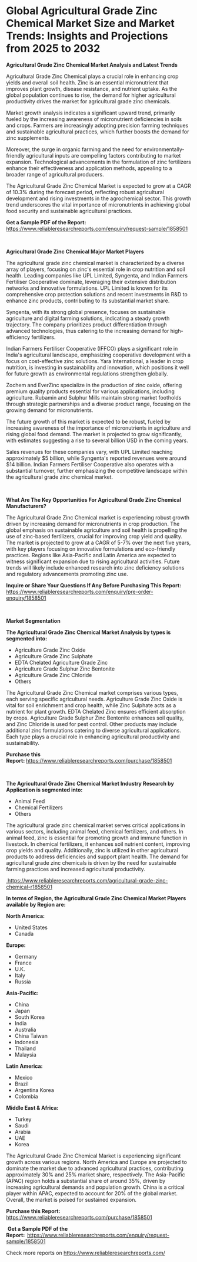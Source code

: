 <p><h1>Global Agricultural Grade Zinc Chemical Market Size and Market Trends: Insights and Projections from 2025 to 2032</h1></p><p><strong>Agricultural Grade Zinc Chemical Market Analysis and Latest Trends</strong></p>
<p><p>Agricultural Grade Zinc Chemical plays a crucial role in enhancing crop yields and overall soil health. Zinc is an essential micronutrient that improves plant growth, disease resistance, and nutrient uptake. As the global population continues to rise, the demand for higher agricultural productivity drives the market for agricultural grade zinc chemicals. </p><p>Market growth analysis indicates a significant upward trend, primarily fueled by the increasing awareness of micronutrient deficiencies in soils and crops. Farmers are increasingly adopting precision farming techniques and sustainable agricultural practices, which further boosts the demand for zinc supplements. </p><p>Moreover, the surge in organic farming and the need for environmentally-friendly agricultural inputs are compelling factors contributing to market expansion. Technological advancements in the formulation of zinc fertilizers enhance their effectiveness and application methods, appealing to a broader range of agricultural producers. </p><p>The Agricultural Grade Zinc Chemical Market is expected to grow at a CAGR of 10.3% during the forecast period, reflecting robust agricultural development and rising investments in the agrochemical sector. This growth trend underscores the vital importance of micronutrients in achieving global food security and sustainable agricultural practices.</p></p>
<p><strong>Get a Sample PDF of the Report:&nbsp;</strong> <a href="https://www.reliableresearchreports.com/enquiry/request-sample/1858501?utm_campaign=2227&utm_medium=2&utm_source=Github&utm_content=ia&utm_term=03022025&utm_id=agricultural-grade-zinc-chemical">https://www.reliableresearchreports.com/enquiry/request-sample/1858501</a></p>
<p>&nbsp;</p>
<p><strong>Agricultural Grade Zinc Chemical Major Market Players</strong></p>
<p><p>The agricultural grade zinc chemical market is characterized by a diverse array of players, focusing on zinc's essential role in crop nutrition and soil health. Leading companies like UPL Limited, Syngenta, and Indian Farmers Fertiliser Cooperative dominate, leveraging their extensive distribution networks and innovative formulations. UPL Limited is known for its comprehensive crop protection solutions and recent investments in R&D to enhance zinc products, contributing to its substantial market share.</p><p>Syngenta, with its strong global presence, focuses on sustainable agriculture and digital farming solutions, indicating a steady growth trajectory. The company prioritizes product differentiation through advanced technologies, thus catering to the increasing demand for high-efficiency fertilizers.</p><p>Indian Farmers Fertiliser Cooperative (IFFCO) plays a significant role in India's agricultural landscape, emphasizing cooperative development with a focus on cost-effective zinc solutions. Yara International, a leader in crop nutrition, is investing in sustainability and innovation, which positions it well for future growth as environmental regulations strengthen globally.</p><p>Zochem and EverZinc specialize in the production of zinc oxide, offering premium quality products essential for various applications, including agriculture. Rubamin and Sulphur Mills maintain strong market footholds through strategic partnerships and a diverse product range, focusing on the growing demand for micronutrients.</p><p>The future growth of this market is expected to be robust, fueled by increasing awareness of the importance of micronutrients in agriculture and rising global food demand. The market is projected to grow significantly, with estimates suggesting a rise to several billion USD in the coming years.</p><p>Sales revenues for these companies vary, with UPL Limited reaching approximately $5 billion, while Syngenta's reported revenues were around $14 billion. Indian Farmers Fertiliser Cooperative also operates with a substantial turnover, further emphasizing the competitive landscape within the agricultural grade zinc chemical market.</p></p>
<p>&nbsp;</p>
<p><strong>What Are The Key Opportunities For Agricultural Grade Zinc Chemical Manufacturers?</strong></p>
<p><p>The Agricultural Grade Zinc Chemical market is experiencing robust growth driven by increasing demand for micronutrients in crop production. The global emphasis on sustainable agriculture and soil health is propelling the use of zinc-based fertilizers, crucial for improving crop yield and quality. The market is projected to grow at a CAGR of 5-7% over the next five years, with key players focusing on innovative formulations and eco-friendly practices. Regions like Asia-Pacific and Latin America are expected to witness significant expansion due to rising agricultural activities. Future trends will likely include enhanced research into zinc deficiency solutions and regulatory advancements promoting zinc use.</p></p>
<p><strong>Inquire or Share Your Questions If Any Before Purchasing This Report:</strong> <a href="https://www.reliableresearchreports.com/enquiry/pre-order-enquiry/1858501?utm_campaign=2227&utm_medium=2&utm_source=Github&utm_content=ia&utm_term=03022025&utm_id=agricultural-grade-zinc-chemical">https://www.reliableresearchreports.com/enquiry/pre-order-enquiry/1858501</a></p>
<p>&nbsp;</p>
<p><strong>Market Segmentation</strong></p>
<p><strong>The Agricultural Grade Zinc Chemical Market Analysis by types is segmented into:</strong></p>
<p><ul><li>Agriculture Grade Zinc Oxide</li><li>Agriculture Grade Zinc Sulphate</li><li>EDTA Chelated Agriculture Grade Zinc</li><li>Agriculture Grade Sulphur Zinc Bentonite</li><li>Agriculture Grade Zinc Chloride</li><li>Others</li></ul></p>
<p><p>The Agricultural Grade Zinc Chemical market comprises various types, each serving specific agricultural needs. Agriculture Grade Zinc Oxide is vital for soil enrichment and crop health, while Zinc Sulphate acts as a nutrient for plant growth. EDTA Chelated Zinc ensures efficient absorption by crops. Agriculture Grade Sulphur Zinc Bentonite enhances soil quality, and Zinc Chloride is used for pest control. Other products may include additional zinc formulations catering to diverse agricultural applications. Each type plays a crucial role in enhancing agricultural productivity and sustainability.</p></p>
<p><strong>Purchase this Report:&nbsp;</strong><a href="https://www.reliableresearchreports.com/purchase/1858501?utm_campaign=2227&utm_medium=2&utm_source=Github&utm_content=ia&utm_term=03022025&utm_id=agricultural-grade-zinc-chemical">https://www.reliableresearchreports.com/purchase/1858501</a></p>
<p>&nbsp;</p>
<p><strong>The Agricultural Grade Zinc Chemical Market Industry Research by Application is segmented into:</strong></p>
<p><ul><li>Animal Feed</li><li>Chemical Fertilizers</li><li>Others</li></ul></p>
<p><p>The agricultural grade zinc chemical market serves critical applications in various sectors, including animal feed, chemical fertilizers, and others. In animal feed, zinc is essential for promoting growth and immune function in livestock. In chemical fertilizers, it enhances soil nutrient content, improving crop yields and quality. Additionally, zinc is utilized in other agricultural products to address deficiencies and support plant health. The demand for agricultural grade zinc chemicals is driven by the need for sustainable farming practices and increased agricultural productivity.</p></p>
<p><a href="https://www.reliableresearchreports.com/agricultural-grade-zinc-chemical-r1858501?utm_campaign=2227&utm_medium=2&utm_source=Github&utm_content=ia&utm_term=03022025&utm_id=agricultural-grade-zinc-chemical">&nbsp;https://www.reliableresearchreports.com/agricultural-grade-zinc-chemical-r1858501</a></p>
<p><strong>In terms of Region, the Agricultural Grade Zinc Chemical Market Players available by Region are:</strong></p>
<p>
    <p> <strong> North America: </strong>
        <ul>
            <li>United States</li>
            <li>Canada</li>
        </ul>
        </p> 
    <p> <strong> Europe: </strong>
        <ul>
            <li>Germany</li>
            <li>France</li>
            <li>U.K.</li>
            <li>Italy</li>
            <li>Russia</li>
        </ul>
        </p> 
    <p> <strong> Asia-Pacific: </strong>
        <ul>
            <li>China</li>
            <li>Japan</li>
            <li>South Korea</li>
            <li>India</li>
            <li>Australia</li>
            <li>China Taiwan</li>
            <li>Indonesia</li>
            <li>Thailand</li>
            <li>Malaysia</li>
        </ul>
        </p> 
    <p> <strong> Latin America: </strong>
        <ul>
            <li>Mexico</li>
            <li>Brazil</li>
            <li>Argentina Korea</li>
            <li>Colombia</li>
        </ul>
        </p> 
    <p> <strong> Middle East & Africa: </strong>
        <ul>
            <li>Turkey</li>
            <li>Saudi</li>
            <li>Arabia</li>
            <li>UAE</li>
            <li>Korea</li>
        </ul>
    </p>
    </p>
<p><p>The Agricultural Grade Zinc Chemical Market is experiencing significant growth across various regions. North America and Europe are projected to dominate the market due to advanced agricultural practices, contributing approximately 30% and 25% market share, respectively. The Asia-Pacific (APAC) region holds a substantial share of around 35%, driven by increasing agricultural demands and population growth. China is a critical player within APAC, expected to account for 20% of the global market. Overall, the market is poised for sustained expansion.</p></p>
<p><strong>Purchase this Report: </strong><a href="https://www.reliableresearchreports.com/purchase/1858501?utm_campaign=2227&utm_medium=2&utm_source=Github&utm_content=ia&utm_term=03022025&utm_id=agricultural-grade-zinc-chemical">https://www.reliableresearchreports.com/purchase/1858501</a></p>
<p>&nbsp;<strong>Get a Sample PDF of the Report:&nbsp;&nbsp;</strong><a href="https://www.reliableresearchreports.com/enquiry/request-sample/1858501?utm_campaign=2227&utm_medium=2&utm_source=Github&utm_content=ia&utm_term=03022025&utm_id=agricultural-grade-zinc-chemical">https://www.reliableresearchreports.com/enquiry/request-sample/1858501</a></p>
<p><strong></strong></p>
<p>Check more reports on <a href="https://www.reliableresearchreports.com/?utm_campaign=2227&utm_medium=2&utm_source=Github&utm_content=ia&utm_term=03022025&utm_id=agricultural-grade-zinc-chemical">https://www.reliableresearchreports.com/</a></p>